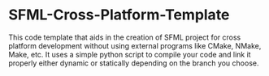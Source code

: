 # SFML-Cross-Platform-Template
This code template that aids in the creation of SFML project for cross platform development without using external programs like CMake, NMake, Make, etc. It uses a simple python script to compile your code and link it properly either dynamic or statically depending on the branch you choose.
